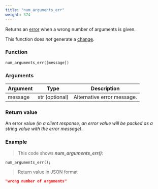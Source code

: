 ```yaml
---
title: "num_arguments_err"
weight: 374
---
```


Returns an [error](../../data-types/error) when a wrong number of arguments is given.

This function does *not* generate a [change](../../overview/changes).

### Function

`num_arguments_err([message])`

### Arguments

Argument | Type | Description
-------- | ---- | -----------
message | str (optional) | Alternative error message.

### Return value

An error value *(in a client response, an error value will be packed as a string value with the error message)*.

### Example

> This code shows ***num_arguments_err()***:

```thingsdb,json_response
num_arguments_err();
```

> Return value in JSON format

```json
"wrong number of arguments"
```
